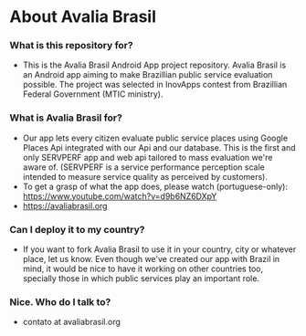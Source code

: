 # About Avalia Brasil #

### What is this repository for? ###

* This is the Avalia Brasil Android App project repository. Avalia Brasil is an Android app aiming to make Brazillian public service evaluation possible. The project was selected in InovApps contest from Brazillian Federal Government (MTIC ministry).

### What is Avalia Brasil for? ###
* Our app lets every citizen evaluate public service places using Google Places Api integrated with our Api and our database. This is the first and only SERVPERF app and web api tailored to mass evaluation we're aware of. (SERVPERF is a service performance perception scale intended to measure service quality as perceived by customers).
* To get a grasp of what the app does, please watch (portuguese-only): https://www.youtube.com/watch?v=d9b6NZ6DXpY
* https://avaliabrasil.org

### Can I deploy it to my country? ###
* If you want to fork Avalia Brasil to use it in your country, city or whatever place, let us know. Even though we've created our app with Brazil in mind, it would be nice to have it working on other countries too, specially those in which public services play an important role.

### Nice. Who do I talk to? ###

* contato at avaliabrasil.org
